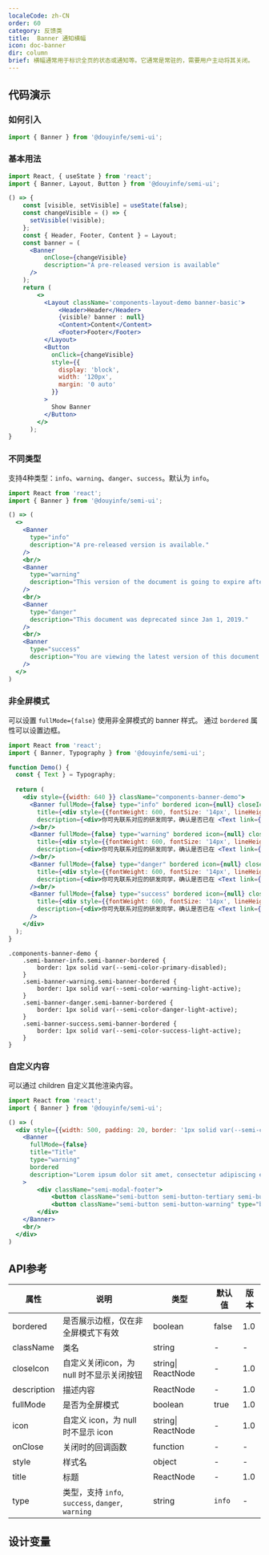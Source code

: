 ```yaml
---
localeCode: zh-CN
order: 60
category: 反馈类
title:  Banner 通知横幅
icon: doc-banner
dir: column
brief: 横幅通常用于标识全页的状态或通知等。它通常是常驻的，需要用户主动将其关闭。
---
```



## 代码演示

### 如何引入

```jsx import
import { Banner } from '@douyinfe/semi-ui';
```
### 基本用法

```jsx live=true dir="column"
import React, { useState } from 'react';
import { Banner, Layout, Button } from '@douyinfe/semi-ui';

() => {
    const [visible, setVisible] = useState(false);
    const changeVisible = () => {
      setVisible(!visible);
    };
    const { Header, Footer, Content } = Layout;
    const banner = (
      <Banner 
          onClose={changeVisible}
          description="A pre-released version is available"
      />
    );
    return (
        <>
          <Layout className='components-layout-demo banner-basic'>
              <Header>Header</Header>
              {visible? banner : null}
              <Content>Content</Content>
              <Footer>Footer</Footer>
          </Layout>
          <Button
            onClick={changeVisible}
            style={{
              display: 'block',
              width: '120px',
              margin: '0 auto'
            }}
          >
            Show Banner
          </Button>
        </>
      );
}
```

### 不同类型

支持4种类型：`info`、`warning`、`danger`、`success`。默认为 `info`。

```jsx live=true dir="column"
import React from 'react';
import { Banner } from '@douyinfe/semi-ui';

() => (
  <>
    <Banner 
      type="info"
      description="A pre-released version is available."
    />
    <br/>
    <Banner 
      type="warning"
      description="This version of the document is going to expire after 4 days."
    />
    <br/>
    <Banner 
      type="danger"
      description="This document was deprecated since Jan 1, 2019."
    />
    <br/>
    <Banner 
      type="success"
      description="You are viewing the latest version of this document."
    />
  </>
)
```


### 非全屏模式
可以设置  `fullMode={false}` 使用非全屏模式的 banner 样式。
通过 `bordered` 属性可以设置边框。

```jsx live=true dir="column"
import React from 'react';
import { Banner, Typography } from '@douyinfe/semi-ui';

function Demo() {
  const { Text } = Typography;
  
  return (
    <div style={{width: 640 }} className="components-banner-demo">
      <Banner fullMode={false} type="info" bordered icon={null} closeIcon={null}
        title={<div style={{fontWeight: 600, fontSize: '14px', lineHeight: '20px'}}>不知道 AppKey？</div>}
        description={<div>你可先联系对应的研发同学，确认是否已在 <Text link={{ href: 'https://semi.design/' }}>应用云平台</Text> 申请了应用，并填写对应的信息。</div>}
      /><br/>
      <Banner fullMode={false} type="warning" bordered icon={null} closeIcon={null}
        title={<div style={{fontWeight: 600, fontSize: '14px', lineHeight: '20px'}}>不知道 AppKey？</div>}
        description={<div>你可先联系对应的研发同学，确认是否已在 <Text link={{ href: 'https://semi.design/' }}>应用云平台</Text> 申请了应用，并填写对应的信息。</div>}
      /><br/>
      <Banner fullMode={false} type="danger" bordered icon={null} closeIcon={null}
        title={<div style={{fontWeight: 600, fontSize: '14px', lineHeight: '20px'}}>不知道 AppKey？</div>}
        description={<div>你可先联系对应的研发同学，确认是否已在 <Text link={{ href: 'https://semi.design/' }}>应用云平台</Text> 申请了应用，并填写对应的信息。</div>}
      /><br/>
      <Banner fullMode={false} type="success" bordered icon={null} closeIcon={null}
        title={<div style={{fontWeight: 600, fontSize: '14px', lineHeight: '20px'}}>不知道 AppKey？</div>}
        description={<div>你可先联系对应的研发同学，确认是否已在 <Text link={{ href: 'https://semi.design/' }}>应用云平台</Text> 申请了应用，并填写对应的信息。</div>}
      />
    </div>
  );
}
```

```
.components-banner-demo {
    .semi-banner-info.semi-banner-bordered {
        border: 1px solid var(--semi-color-primary-disabled);
    }
    .semi-banner-warning.semi-banner-bordered {
        border: 1px solid var(--semi-color-warning-light-active);
    }
    .semi-banner-danger.semi-banner-bordered {
        border: 1px solid var(--semi-color-danger-light-active);
    }
    .semi-banner-success.semi-banner-bordered {
        border: 1px solid var(--semi-color-success-light-active);
    }
}
```

### 自定义内容
可以通过 children 自定义其他渲染内容。
```jsx live=true dir="column"
import React from 'react';
import { Banner } from '@douyinfe/semi-ui';

() => (
  <div style={{width: 500, padding: 20, border: '1px solid var(--semi-color-border)' }}>
    <Banner
      fullMode={false}
      title="Title"
      type="warning"
      bordered
      description="Lorem ipsum dolor sit amet, consectetur adipiscing elit, sed do eiusmod tempor incididunt ut labore et dolore magna aliqua. Ut enim ad minim veniam, quis nostrud exercitation ullamco laboris nisi ut aliquip ex ea commodo consequat"
    >
        <div className="semi-modal-footer">
            <button className="semi-button semi-button-tertiary semi-button-light" type="button">No, thanks.</button>
            <button className="semi-button semi-button-warning" type="button">Sounds great!</button>
        </div>
    </Banner>
    <br/>
  </div>
)
```

## API参考

| 属性  | 说明        | 类型            | 默认值 | 版本 | 
|-------|-------------|-----------------|--------| --- | 
| bordered | 是否展示边框，仅在非全屏模式下有效 | boolean | false | 1.0 |
| className | 类名 | string | - | - |
| closeIcon | 自定义关闭icon，为 null 时不显示关闭按钮 | string\| ReactNode | - | 1.0 |
| description | 描述内容 | ReactNode | - | 1.0 |
| fullMode| 是否为全屏模式 | boolean | true | 1.0 |
| icon | 自定义 icon，为 null 时不显示 icon | string\| ReactNode | - | 1.0 |
| onClose | 关闭时的回调函数 | function | - | - |
| style | 样式名 | object | - | - |
| title | 标题 | ReactNode | - | 1.0 |
| type | 类型，支持 `info`, `success`, `danger`, `warning` | string | `info` | - |

## 设计变量
<DesignToken/>